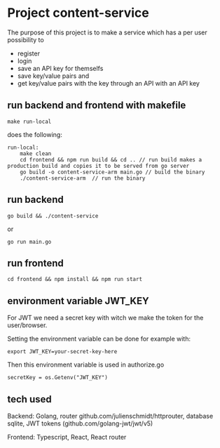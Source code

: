 # Project content-service

The purpose of this project is to make a service which has a per user possibility to 
* register
* login
* save an API key for themselfs
* save key/value pairs and
* get key/value pairs with the key through an API with an API key

## run backend and frontend with makefile

`make run-local`

does the following:

```
run-local:
	make clean
 	cd frontend && npm run build && cd .. // run build makes a production build and copies it to be served from go server
 	go build -o content-service-arm main.go // build the binary
 	./content-service-arm  // run the binary
 ```


## run backend

`go build && ./content-service`

or

`go run main.go`

## run frontend

`cd frontend && npm install && npm run start`


## environment variable JWT_KEY

For JWT we need a secret key with witch we make the token for the user/browser.

Setting the environment variable can be done for example with:

`export JWT_KEY=your-secret-key-here`

Then this environment variable is used in authorize.go

`secretKey = os.Getenv("JWT_KEY")`

## tech used

Backend: Golang, router github.com/julienschmidt/httprouter, database sqlite, JWT tokens (github.com/golang-jwt/jwt/v5)

Frontend: Typescript, React, React router
